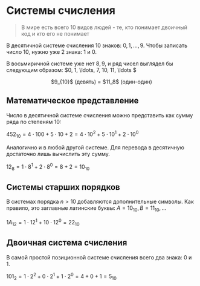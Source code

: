 # Системы счисления

> В мире есть всего 10 видов людей - те, кто понимает двоичный код и кто его не понимает

В десятичной системе счисления 10 знаков: $0, 1, \ldots, 9$. Чтобы записать число 10, нужно
уже 2 знака: $1$ и $0$.

В восьмиричной системе уже нет $8, 9$, и ряд чисел выглядел бы следующим образом:
$0, 1, \ldots, 7, 10, 11, \ldots $

<div align='center'>
    $9_{10}$ (девять) = $11_8$ (один-один)
</div>


## Математическое представление

Число в десятичной системе счисления можно представить как сумму ряда по степеням 10:

$452_{10} = 4 \cdot 100 + 5 \cdot 10 + 2 = 4 \cdot 10^2 + 5 \cdot 10^1 + 2 \cdot 10^ 0$

Аналогично и в любой другой системе. Для перевода в десятичную достаточно лишь вычислить эту сумму.

$12_8 = 1 \cdot 8^1 + 2 \cdot 8^0 = 8 + 2 = 10_{10}$


## Системы старших порядков

В системах порядка $n \gt 10$ добавляются дополнительные символы. Как правило, это заглавные
латинские буквы: $A = 10_{10}, B = 11_{10}, \ldots$

$1A_{12} = 1 \cdot 12^1 + 10 \cdot 12^0 = 22_{10}$


## Двоичная система счисления

В самой простой позиционной системе счисления всего два знака: $0$ и $1$.

$101_2 = 1 \cdot 2^2 + 0 \cdot 2^1 + 1 \cdot 2^0 = 4 + 0 + 1 = 5_{10}$
